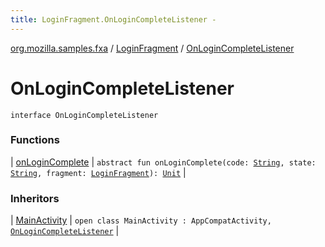 ```yaml
---
title: LoginFragment.OnLoginCompleteListener - 
---
```


[org.mozilla.samples.fxa](../../index.html) / [LoginFragment](../index.html) / [OnLoginCompleteListener](./index.html)

# OnLoginCompleteListener

`interface OnLoginCompleteListener`

### Functions

| [onLoginComplete](on-login-complete.html) | `abstract fun onLoginComplete(code: `[`String`](https://kotlinlang.org/api/latest/jvm/stdlib/kotlin/-string/index.html)`, state: `[`String`](https://kotlinlang.org/api/latest/jvm/stdlib/kotlin/-string/index.html)`, fragment: `[`LoginFragment`](../index.html)`): `[`Unit`](https://kotlinlang.org/api/latest/jvm/stdlib/kotlin/-unit/index.html) |

### Inheritors

| [MainActivity](../../-main-activity/index.html) | `open class MainActivity : AppCompatActivity, `[`OnLoginCompleteListener`](./index.md) |

